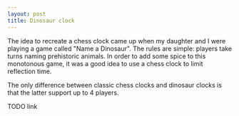 ```yaml
---
layout: post
title: Dinosaur clock
---
```


The idea to recreate a chess clock came up when my daughter and I were playing a game called "Name a Dinosaur". The rules are simple: players take turns naming prehistoric animals. In order to add some spice to this monotonous game, it was a good idea to use a chess clock to limit reflection time.

The only difference between classic chess clocks and dinosaur clocks is that the latter support up to 4 players.

TODO link
